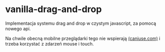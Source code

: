 # vanilla-drag-and-drop

Implementacja systemu drag and drop w czystym javascript, za pomocą nowego api.

Na chwile obecną mobilne przeglądarki tego nie wspierają [(caniuse.com)](https://caniuse.com/#feat=dragndrop) 
i trzeba korzystać z zdarzeń mouse i touch.
